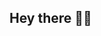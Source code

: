 ## Hey there 👋🏻

<!--        ## Let's [connect 💬](https://linkfree.eddiehub.io/anurag-rajawat)-->
<!--        ![](https://komarev.com/ghpvc/?username=anurag-rajawat&color=brightgreen&style=flat-square&label=Visitors)-->
